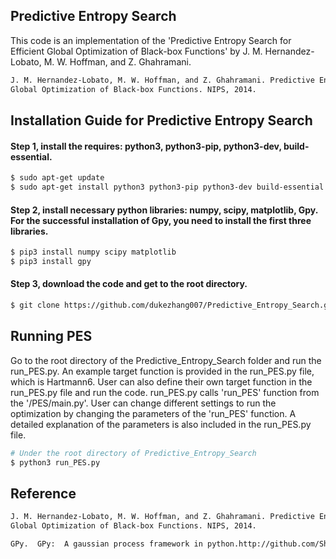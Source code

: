 ## Predictive Entropy Search
This code is an implementation of the 'Predictive Entropy Search for Efficient
Global Optimization of Black-box Functions' by J. M. Hernandez-Lobato, M. W. Hoffman, and Z. Ghahramani. 
```bash
J. M. Hernandez-Lobato, M. W. Hoffman, and Z. Ghahramani. Predictive Entropy Search for Efficient
Global Optimization of Black-box Functions. NIPS, 2014.
```

## Installation Guide for Predictive Entropy Search 

#### Step 1, install the requires: python3, python3-pip, python3-dev, build-essential.

```bash
$ sudo apt-get update
$ sudo apt-get install python3 python3-pip python3-dev build-essential
```

#### Step 2, install necessary python libraries: numpy, scipy, matplotlib, Gpy. For the successful installation of Gpy, you need to install the first three libraries. 

```bash
$ pip3 install numpy scipy matplotlib 
$ pip3 install gpy 
```

#### Step 3, download the code and get to the root directory.
```bash
$ git clone https://github.com/dukezhang007/Predictive_Entropy_Search.git
```


## Running PES
Go to the root directory of the Predictive_Entropy_Search folder and run the run_PES.py. An example target function is provided in the run_PES.py file, which is Hartmann6. User can also define their own target function in the run_PES.py file and run the code. run_PES.py calls 'run_PES' function from the '/PES/main.py'. User can change different settings to run the optimization by changing the parameters of the 'run_PES' function. A detailed explanation of the parameters is also included in the run_PES.py file.
```bash
# Under the root directory of Predictive_Entropy_Search
$ python3 run_PES.py
```

## Reference
```bash
J. M. Hernandez-Lobato, M. W. Hoffman, and Z. Ghahramani. Predictive Entropy Search for Efficient
Global Optimization of Black-box Functions. NIPS, 2014.
```

```bash
GPy.  GPy:  A gaussian process framework in python.http://github.com/SheffieldML/GPy, since 2012.
```




